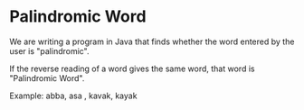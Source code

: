 # Palindromic Word


We are writing a program in Java that finds whether the word entered by the user is "palindromic".

If the reverse reading of a word gives the same word, that word is "Palindromic Word".

Example: abba, asa , kavak, kayak
